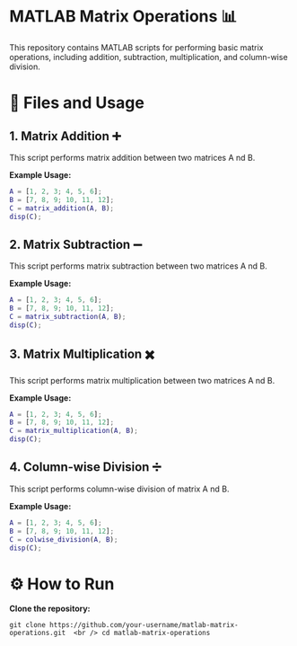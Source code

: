 # MATLAB Matrix Operations 📊
This repository contains MATLAB scripts for performing basic matrix operations, including addition, subtraction, multiplication, and column-wise division.

# 📂 Files and Usage
## 1. Matrix Addition ➕
This script performs matrix addition between two matrices A nd B.

**Example Usage:**
```matlab
A = [1, 2, 3; 4, 5, 6];  
B = [7, 8, 9; 10, 11, 12];  
C = matrix_addition(A, B);  
disp(C);
```

## 2. Matrix Subtraction ➖
This script performs matrix subtraction between two matrices  A nd B.

**Example Usage:**
```matlab
A = [1, 2, 3; 4, 5, 6];  
B = [7, 8, 9; 10, 11, 12];  
C = matrix_subtraction(A, B);  
disp(C);
```

## 3. Matrix Multiplication ✖️
This script performs matrix multiplication between two matrices  A nd B.

**Example Usage:**
```matlab
A = [1, 2, 3; 4, 5, 6];  
B = [7, 8, 9; 10, 11, 12];  
C = matrix_multiplication(A, B);  
disp(C);
```

## 4. Column-wise Division ➗
This script performs column-wise division of matrix  A nd B.

**Example Usage:**
```matlab
A = [1, 2, 3; 4, 5, 6];  
B = [7, 8, 9; 10, 11, 12];  
C = colwise_division(A, B);  
disp(C);
```

# ⚙️ How to Run
**Clone the repository:**

`git clone https://github.com/your-username/matlab-matrix-operations.git  <br />
cd matlab-matrix-operations`
